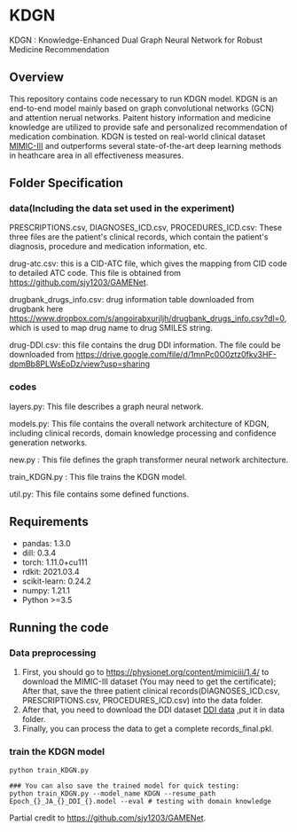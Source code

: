 
# KDGN
KDGN : Knowledge-Enhanced Dual Graph Neural Network for Robust Medicine Recommendation

## Overview
This repository contains code necessary to run KDGN model. KDGN is an end-to-end model mainly based on graph convolutional networks (GCN) and attention nerual networks. Paitent history information and medicine knowledge are utilized to provide safe and personalized recommendation of medication combination. KDGN is tested on real-world clinical dataset [MIMIC-III](https://mimic.physionet.org/) and outperforms several state-of-the-art deep learning methods in heathcare area in all effectiveness measures.

## Folder Specification

### data(Including the data set used in the experiment)
PRESCRIPTIONS.csv, DIAGNOSES_ICD.csv, PROCEDURES_ICD.csv: These three files are the patient's clinical records, which contain the patient's diagnosis, procedure and medication information, etc.

drug-atc.csv: this is a CID-ATC file, which gives the mapping from CID code to detailed ATC code. This file is obtained from https://github.com/sjy1203/GAMENet.

drugbank_drugs_info.csv: drug information table downloaded from drugbank here https://www.dropbox.com/s/angoirabxurjljh/drugbank_drugs_info.csv?dl=0, which is used to map drug name to drug SMILES string.

drug-DDI.csv: this file contains the drug DDI information. The file could be downloaded from https://drive.google.com/file/d/1mnPc0O0ztz0fkv3HF-dpmBb8PLWsEoDz/view?usp=sharing

### codes
layers.py: This file describes a graph neural network.

models.py: This file contains the overall network architecture of KDGN, including clinical records, domain knowledge processing and confidence generation networks.

new.py : This file defines the graph transformer neural network architecture.

train_KDGN.py : This file trains the KDGN model.

util.py: This file contains some defined functions.

## Requirements
- pandas: 1.3.0
- dill: 0.3.4
- torch: 1.11.0+cu111
- rdkit: 2021.03.4
- scikit-learn: 0.24.2
- numpy: 1.21.1
- Python >=3.5

## Running the code
### Data preprocessing

1. First, you should go to https://physionet.org/content/mimiciii/1.4/ to download the MIMIC-III dataset (You may need to get the certificate); After that, save the three patient clinical records(DIAGNOSES_ICD.csv, PRESCRIPTIONS.csv, PROCEDURES_ICD.csv) into the data folder.
2.  After that, you need to download the DDI dataset [DDI data](https://www.dropbox.com/s/8os4pd2zmp2jemd/drug-DDI.csv?dl=0) ,put it in data folder.
3. Finally, you can process the data to get a complete records_final.pkl.
  
 
 ### train the KDGN model
 ```
 python train_KDGN.py 

### You can also save the trained model for quick testing:
 python train_KDGN.py --model_name KDGN --resume_path Epoch_{}_JA_{}_DDI_{}.model --eval # testing with domain knowledge

```
Partial credit to https://github.com/sjy1203/GAMENet.
